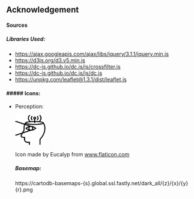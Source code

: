 ## Acknowledgement

#### Sources

##### Libraries Used:

* https://ajax.googleapis.com/ajax/libs/jquery/3.1.1/jquery.min.js
* https://d3js.org/d3.v5.min.js
* https://dc-js.github.io/dc.js/js/crossfilter.js
* https://dc-js.github.io/dc.js/js/dc.js
* https://unpkg.com/leaflet@1.3.1/dist/leaflet.js



#### ##### Icons:

* Perception: 

  <img src="assets/flaticoncollection/svgicons/006-perception.svg" alt="Perception Icon" width="80" height="80">

  Icon made by Eucalyp from www.flaticon.com

  

  ##### Basemap:

   https://cartodb-basemaps-{s}.global.ssl.fastly.net/dark_all/{z}/{x}/{y}{r}.png

